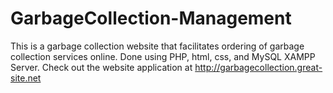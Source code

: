 # GarbageCollection-Management
This is a garbage collection website that facilitates ordering of garbage collection services online. Done using PHP, html, css, and MySQL XAMPP Server.
Check out the website application at http://garbagecollection.great-site.net
